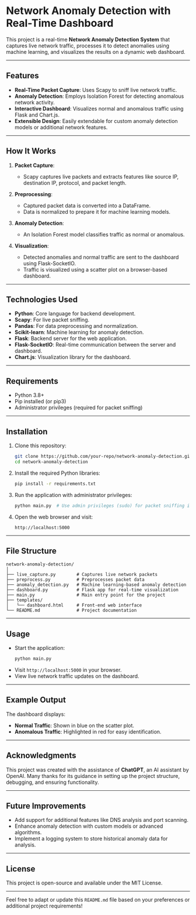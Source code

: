 # Network Anomaly Detection with Real-Time Dashboard

This project is a real-time **Network Anomaly Detection System** that captures live network traffic, processes it to detect anomalies using machine learning, and visualizes the results on a dynamic web dashboard. 

---

## Features
- **Real-Time Packet Capture**: Uses Scapy to sniff live network traffic.
- **Anomaly Detection**: Employs Isolation Forest for detecting anomalous network activity.
- **Interactive Dashboard**: Visualizes normal and anomalous traffic using Flask and Chart.js.
- **Extensible Design**: Easily extendable for custom anomaly detection models or additional network features.

---

## How It Works
1. **Packet Capture**:
   - Scapy captures live packets and extracts features like source IP, destination IP, protocol, and packet length.

2. **Preprocessing**:
   - Captured packet data is converted into a DataFrame.
   - Data is normalized to prepare it for machine learning models.

3. **Anomaly Detection**:
   - An Isolation Forest model classifies traffic as normal or anomalous.

4. **Visualization**:
   - Detected anomalies and normal traffic are sent to the dashboard using Flask-SocketIO.
   - Traffic is visualized using a scatter plot on a browser-based dashboard.

---

## Technologies Used
- **Python**: Core language for backend development.
- **Scapy**: For live packet sniffing.
- **Pandas**: For data preprocessing and normalization.
- **Scikit-learn**: Machine learning for anomaly detection.
- **Flask**: Backend server for the web application.
- **Flask-SocketIO**: Real-time communication between the server and dashboard.
- **Chart.js**: Visualization library for the dashboard.

---

## Requirements
- Python 3.8+
- Pip installed (or pip3)
- Administrator privileges (required for packet sniffing)

---

## Installation
1. Clone this repository:
   ```bash
   git clone https://github.com/your-repo/network-anomaly-detection.git
   cd network-anomaly-detection
   ```

2. Install the required Python libraries:
   ```bash
   pip install -r requirements.txt
   ```

3. Run the application with administrator privileges:
   ```bash
   python main.py  # Use admin privileges (sudo) for packet sniffing if you need to
   ```

4. Open the web browser and visit:
   ```
   http://localhost:5000
   ```

---

## File Structure
```
network-anomaly-detection/
│
├── live_capture.py        # Captures live network packets
├── preprocess.py          # Preprocesses packet data
├── anomaly_detection.py   # Machine learning-based anomaly detection
├── dashboard.py           # Flask app for real-time visualization
├── main.py                # Main entry point for the project
├── templates/
│   └── dashboard.html     # Front-end web interface
└── README.md              # Project documentation
```

---

## Usage
- Start the application:
  ```bash
  python main.py
  ```
- Visit `http://localhost:5000` in your browser.
- View live network traffic updates on the dashboard.

---

## Example Output
The dashboard displays:
- **Normal Traffic**: Shown in blue on the scatter plot.
- **Anomalous Traffic**: Highlighted in red for easy identification.

---

## Acknowledgments
This project was created with the assistance of **ChatGPT**, an AI assistant by OpenAI. Many thanks for its guidance in setting up the project structure, debugging, and ensuring functionality.

---

## Future Improvements
- Add support for additional features like DNS analysis and port scanning.
- Enhance anomaly detection with custom models or advanced algorithms.
- Implement a logging system to store historical anomaly data for analysis.

---

## License
This project is open-source and available under the MIT License.

---

Feel free to adapt or update this `README.md` file based on your preferences or additional project requirements!
